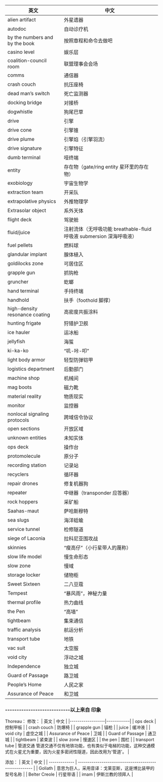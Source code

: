 | 英文                | 中文                   |
| ------------------------ | ---------------------- |
| alien artifact           | 外星遗器               |
| autodoc                  | 自动诊疗机             |
| by the numbers and by the book | 按照章程和命令去做吧 |
| casino level             | 娱乐层                 |
| coalition-council room   | 联盟理事会会场         |
| comms                    | 通信器                 |
| crash couch              | 抗压座椅               |
| dead man’s switch        | 死亡监测器             |
| docking bridge           | 对接桥                 |
| dogwhistle               | 狗尾巴草               |
| drive                    | 引擎                   |
| drive cone               | 引擎锥                 |
| drive plume              | 引擎焰（引擎羽流）     |
| drive signature          | 引擎特征               |
| dumb terminal            | 哑终端                 |
| entity                   | 存在物（gate/ring entity 星环里的存在物） |
| exobiology               | 宇宙生物学             |
| extraction team          | 开采队                 |
| extrapolative physics    | 外推物理学             |
| Extrasolar object        | 系外天体               |
| flight deck              | 驾驶舱                 |
| fluid/juice              | 注射流体（无呼吸功能  breathable-fluid 呼吸液 submersion 深海呼吸液） |
| fuel pellets             | 燃料球                 |
| glandular implant        | 腺体植入               |
| goldilocks zone          | 可居住区               |
| grapple gun              | 抓钩枪                 |
| gruncher                 | 虼螂                   |
| hand terminal            | 手持终端               |
| handhold                 | 扶手（foothold 脚撑） |
| high-density resonance coating | 高密度共振涂料   |
| hunting frigate          | 狩猎护卫舰             |
| ice hauler               | 运冰船                 |
| jellyfish                | 海蜇                   |
| ki-ka-ko                 | “叽-咔-叩”             |
| light body armor         | 轻型防弹铠甲           |
| logistics department     | 后勤部门               |
| machine shop             | 机械间                 |
| mag boots                | 磁力靴                 |
| material reality         | 物质现实               |
| monitor                  | 监控器                 |
| nonlocal signaling protocols | 跨域信令协议       |
| open sections            | 开放区域               |
| unknown entities         | 未知实体               |
| ops deck                 | 操作台                 |
| protomolecule            | 原分子                 |
| recording station        | 记录站                 |
| recyclers                | 循环器                 |
| repair drones            | 修复机器狗             |
| repeater                 | 中继器（transponder 应答器） |
| rock hoppers             | 采矿船                 |
| Saahas-maut              | 萨哈斯穆特             |
| sea slugs                | 海洋蛞蝓               |
| service tunnel           | 检修隧道               |
| siege of Laconia         | 拉科尼亚围攻战         |
| skinnies                 | “瘦高仔”（小行星带人的蔑称） |
| slow life model          | 慢生命形态             |
| slow zone                | 慢域                   |
| storage locker           | 储物柜                 |
| Sweet Sixteen            | 二八豆蔻               |
| Tempest                  | “暴风雨”，神秘力量    |
| thermal profile          | 热力曲线               |
| the Pen                  | “高墙”                 |
| tightbeam                | 集束通信               |
| traffic analysis         | 航运分析               |
| transport tube           | 地铁                   |
| vac suit                 | 太空服                 |
| void city                | 浮动之城               |
| Independence             | 独立城                 |
| Guard of Passage         | 路卫城                 |
| People’s Home            | 人民之家               |
| Assurance of Peace       | 和卫城                 |


### ----------------------------以上来自 印象
Thoreau：
修改：
| 英文               | 中文         |
|------------------|------------|
| ops deck         | 控制甲板     |
| crash couch      | 防爆椅       |
| grapple gun      | 锚枪         |
| juice            | 缓冲液       |
| void city        | 虚空之城     |
| Assurance of Peace | 卫城      |
| Guard of Passage | 通卫城       |
| tightbeam        | 紧束波       |
| slow zone        | 慢速区       |
| the pen          | 围栏         |
| transport tube   | 管道交通 管道交通不仅有地铁功能，也有类似于电梯的功能，这种交通模式在火星尤为重要，因为火星多密闭性隧道，因此改用为'管道'。 |

添加：
| 英文          | 中文                                                   |
| ------------- | ------------------------------------------------------ |
| Goliath       | 意思为巨人，采用音译：戈莱亚斯，这是博比装甲的型号名称 |
| Belter Creole | 行星带语                                               |
| imam          | 伊斯兰教的领拜人                                       |
